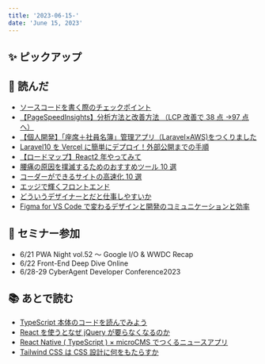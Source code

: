 ```yaml
---
title: '2023-06-15-'
date: 'June 15, 2023'
---
```


## ✨ ピックアップ

## 👀 読んだ

- [ソースコードを書く際のチェックポイント](https://qiita.com/seino-ta/items/02133bed66cc0fbb4f50)
- [【PageSpeedInsights】分析方法と改善方法 （LCP 改善で 38 点 →97 点へ）](https://qiita.com/rorensu2236/items/cc60f9f8f7311bc4d171)
- [【個人開発】「座席＋社員名簿」管理アプリ（Laravel×AWS)をつくりました](https://qiita.com/hasse387/items/f443a138799ae4b076f9)
- [Laravel10 を Vercel に簡単にデプロイ！外部公開までの手順](https://qiita.com/Masanarea_qiita/items/2e1616e4e18f6c8ee26d)
- [【ロードマップ】React2 年やってみて](https://qiita.com/baan_nasebanaru/items/fc3cb1e23707ff89fdd9)
- [腰痛の原因を撲滅するためのおすすめツール 10 選](https://zenn.dev/bs_kansai/articles/171e7ab53b2aff)
- [コーダーができるサイトの高速化 10 選](https://zenn.dev/necscat/articles/cdd4c17d52f1bc)
- [エッジで輝くフロントエンド](https://speakerdeck.com/chimame/etuzidehui-kuhurontoendo?slide=15)
- [どういうデザイナーとだと仕事しやすいか](https://konifar-zatsu.hatenadiary.jp/entry/2017/11/14/121512)
- [Figma for VS Code で変わるデザインと開発のコミュニケーションと効率](https://zenn.dev/sakito/articles/388ca64d3c7a36)

## 🚶 セミナー参加

- 6/21 PWA Night vol.52 ～ Google I/O & WWDC Recap
- 6/22 Front-End Deep Dive Online
- 6/28-29 CyberAgent Developer Conference2023

## 📚 あとで読む

- [TypeScript 本体のコードを読んでみよう](https://zenn.dev/mizchi/articles/typescript-code-reading)
- [React を使うとなぜ jQuery が要らなくなるのか](https://qiita.com/naruto/items/fdb61bc743395f8d8faf)
- [React Native ( TypeScript ) × microCMS でつくるニュースアプリ](https://zenn.dev/chot/articles/537c99ea098add)
- [Tailwind CSS は CSS 設計に何をもたらすか](https://zenn.dev/junseinagao/articles/efde96dc22e1de62d649)
